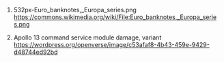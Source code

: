 1. 532px-Euro_banknotes,_Europa_series.png
   https://commons.wikimedia.org/wiki/File:Euro_banknotes,_Europa_series.png
   
2. Apollo 13 command service module damage, variant
  <https://wordpress.org/openverse/image/c53afaf8-4b43-459e-9429-d48744ed92bd>
